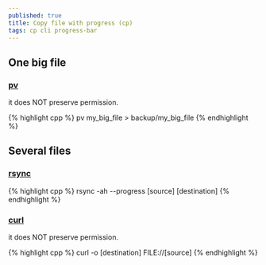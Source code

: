 ```yaml
---
published: true
title: Copy file with progress (cp)
tags: cp cli progress-bar
---
```

## One big file
### [pv](https://askubuntu.com/questions/17275/how-to-show-the-transfer-progress-and-speed-when-copying-files-with-cp/17279#17279)

it does NOT preserve permission.

{% highlight cpp %}
pv my_big_file > backup/my_big_file
{% endhighlight %}

## Several files
### [rsync](https://askubuntu.com/questions/17275/how-to-show-the-transfer-progress-and-speed-when-copying-files-with-cp/201250#201250)
{% highlight cpp %}
rsync -ah --progress [source] [destination]
{% endhighlight %}

### [curl](https://askubuntu.com/questions/17275/how-to-show-the-transfer-progress-and-speed-when-copying-files-with-cp/250506#250506)

it does NOT preserve permission.

{% highlight cpp %}
curl -o [destination] FILE://[source]
{% endhighlight %}


